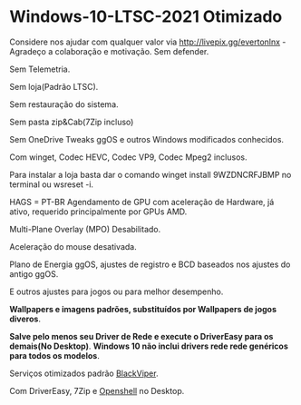 # Windows-10-LTSC-2021 Otimizado
Considere nos ajudar com qualquer valor via http://livepix.gg/evertonlnx - Agradeço a colaboração e motivação.
Sem defender.

Sem Telemetria.

Sem loja(Padrão LTSC).

Sem restauração do sistema.

Sem pasta zip&Cab(7Zip incluso)

Sem OneDrive
Tweaks ggOS e outros Windows modificados conhecidos.

Com winget, Codec HEVC, Codec VP9, Codec Mpeg2 inclusos.

Para instalar a loja basta dar o comando winget install 9WZDNCRFJBMP no terminal ou wsreset -i.

HAGS = PT-BR Agendamento de GPU com aceleração de Hardware, já ativo, requerido principalmente por GPUs AMD.

Multi-Plane Overlay (MPO) Desabilitado.

Aceleração do mouse desativada.

Plano de Energia ggOS, ajustes de registro e BCD baseados nos ajustes do antigo ggOS.

E outros ajustes para jogos ou para melhor desempenho.

**Wallpapers e imagens padrões, substituídos por Wallpapers de jogos diveros**.

**Salve pelo menos seu Driver de Rede e execute o DriverEasy para os demais(No Desktop)**. **Windows 10 não inclui drivers rede rede genéricos para todos os modelos**.

Serviços otimizados padrão [BlackViper](https://github.com/madbomb122/BlackViperScript).

Com DriverEasy, 7Zip e [Openshell](https://github.com/Open-Shell/Open-Shell-Menu) no Desktop.
